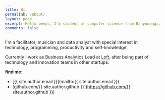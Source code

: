 ```yaml
---
title: Hi
permalink: /about/
layout: page
excerpt: Hello peeps, I'm student of computer science from Banyuwangi, living in Jogjakarta. This blog for documentation about my programming journey, running on jekyll, hosting on netlify and using my own simple theme.
comments: false
---
```


I'm a facilitator, musician and data analyst with special interest in technology, programming, productivity and self-knowledge.

Currently I work as Business Analytics Lead at [Loft](https://www.loft.com.br), after being part of technology and innovation teams in other startups.

**find me:**

- [{{ site.author.email }}](mailto:{{ site.author.email }})
- [github.com/{{ site.author.github }}](https://github.com/{{ site.author.github }})
